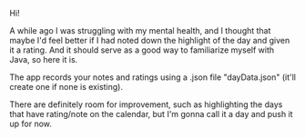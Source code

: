 Hi! 

A while ago I was struggling with my mental health, and I thought that maybe I'd feel better if I had noted down the highlight of the day and given it a rating. And it should serve as a good way to familiarize myself with Java, so here it is.

The app records your notes and ratings using a .json file "dayData.json" (it'll create one if none is existing). 

There are definitely room for improvement, such as highlighting the days that have rating/note on the calendar, but I'm gonna call it a day and push it up for now.
